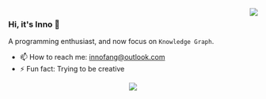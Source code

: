 <a href="#">
<img align="right" src="https://github-readme-stats.vercel.app/api?username=InnoFang&show_icons=true&hide_border=true&icon_color=3F51B5&title_color=D4AC0D">
</a>

### Hi, it's Inno 👋

A programming enthusiast, and now focus on `Knowledge Graph`.

- 📫 How to reach me: <innofang@outlook.com>
- ⚡ Fun fact: Trying to be creative

<p align="center">
    <a href="https://github.com/InnoFang/InnoFang"><img src="https://badges.pufler.dev/visits/innofang/innofang"></a>
</p>
